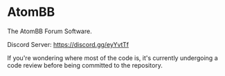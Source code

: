 # AtomBB
The AtomBB Forum Software.

Discord Server: https://discord.gg/eyYvtTf

If you're wondering where most of the code is, it's currently undergoing a code review before being committed to the repository.
